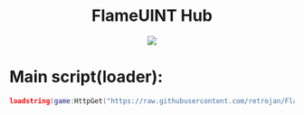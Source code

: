 
<center>
<h1>FlameUINT Hub</h1>

<img src="https://github.com/user-attachments/assets/ad76d52a-440a-48a6-8236-b419ad88ea80">
</center>



  
# Main script(loader):
```lua
loadstring(game:HttpGet("https://raw.githubusercontent.com/retrojan/FlameUINT/refs/heads/main/main.lua"))()
```
